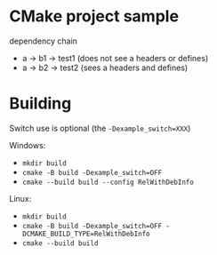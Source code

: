 # CMake project sample

dependency chain
* a -> b1 -> test1 (does not see a headers or defines)
* a -> b2 -> test2 (sees a headers and defines)

# Building

Switch use is optional (the `-Dexample_switch=XXX`)

Windows:
* `mkdir build`
* `cmake -B build -Dexample_switch=OFF`
* `cmake --build build --config RelWithDebInfo`

Linux:
* `mkdir build`
* `cmake -B build -Dexample_switch=OFF -DCMAKE_BUILD_TYPE=RelWithDebInfo`
* `cmake --build build`

